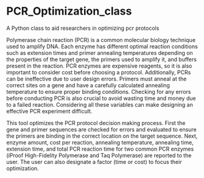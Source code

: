 # PCR_Optimization_class
 A Python class to aid researchers in optimizing pcr protocols

Polymerase chain reaction (PCR) is a common molecular biology technique used to amplify DNA. Each enzyme has different optimal reaction conditions such as extension times and primer annealing temperatures depending on the properties of the target gene, the primers used to amplify it, and buffers present in the reaction. PCR enzymes are expensive reagents, so it is also important to consider cost before choosing a protocol. Additionally, PCRs can be ineffective due to user design errors. Primers must anneal at the correct sites on a gene and have a carefully calculated annealing temperature to ensure proper binding conditions. Checking for any errors before conducting PCR is also crucial to avoid wasting time and money due to a failed reaction. Considering all these variables can make designing an effective PCR experiment difficult. 

This tool optimizes the PCR protocol decision making process. First the gene and primer sequences are checked for errors and evaluated to ensure the primers are binding in the correct location on the target sequence. Next, enzyme amount, cost per reaction, annealing temperature, annealing time, extension time, and total PCR reaction time for two common PCR enzymes (iProof High-Fidelity Polymerase and Taq Polymerase) are reported to the user. The user can also designate a factor (time or cost) to focus their optimization. 

